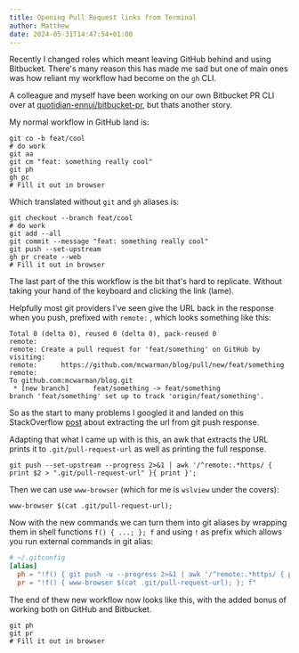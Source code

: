 ```yaml
---
title: Opening Pull Request links from Terminal
author: Matthew
date: 2024-05-31T14:47:54+01:00
---
```


Recently I changed roles which meant leaving GitHub behind and using Bitbucket. There's many reason this has made me sad but one of main ones was how reliant my workflow had become on the `gh` CLI.<!--more-->

A colleague and myself have been working on our own Bitbucket PR CLI over at [quotidian-ennui/bitbucket-pr](https://github.com/quotidian-ennui/bitbucket-pr/), but thats another story.

My normal workflow in GitHub land is:

```shell
git co -b feat/cool
# do work
git aa
git cm "feat: something really cool"
git ph
gh pc
# Fill it out in browser
```

Which translated without `git` and `gh` aliases is:

```shell
git checkout --branch feat/cool
# do work
git add --all
git commit --message "feat: something really cool"
git push --set-upstream
gh pr create --web
# Fill it out in browser
```

The last part of the this workflow is the bit that's hard to replicate. Without taking your hand of the keyboard and clicking the link (lame).

Helpfully most git providers I've seen give the URL back in the response when you push, prefixed with `remote:` , which looks something like this:

```text
Total 0 (delta 0), reused 0 (delta 0), pack-reused 0
remote:
remote: Create a pull request for 'feat/something' on GitHub by visiting:
remote:      https://github.com/mcwarman/blog/pull/new/feat/something
remote:
To github.com:mcwarman/blog.git
 * [new branch]      feat/something -> feat/something
branch 'feat/something' set up to track 'origin/feat/something'.
```

So as the start to many problems I googled it and landed on this StackOverflow [post](https://stackoverflow.com/questions/42927782/extract-url-from-git-push-remote-response) about extracting the url from git push response.

Adapting that what I came up with is this, an awk that extracts the URL prints it to `.git/pull-request-url` as well as printing the full response.

```shell
git push --set-upstream --progress 2>&1 | awk '/^remote:.*https/ { print $2 > ".git/pull-request-url" }{ print }';
```

Then we can use `www-browser` (which for me is `wslview` under the covers):

```shell
www-browser $(cat .git/pull-request-url);
```

Now with the new commands we can turn them into git aliases by wrapping them in shell functions  `f() { ...; }; f` and using `!` as prefix which allows you run external commands in git alias:

```toml
# ~/.gitconfig
[alias]
  ph = "!f() { git push -u --progress 2>&1 | awk '/^remote:.*https/ { print $2 > \".git/pull-request-url\" }{ print }'; }; f"
  pr = "!f() { www-browser $(cat .git/pull-request-url); }; f"
```

The end of thew new workflow now looks like this, with the added bonus of working both on GitHub and Bitbucket.

```shell
git ph
git pr
# Fill it out in browser
```
